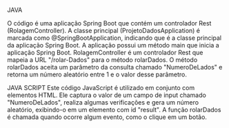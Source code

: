JAVA

O código é uma aplicação Spring Boot que contém um controlador Rest (RolagemController).
 A classe principal (ProjetoDadosApplication) é marcada como @SpringBootApplication, indicando que é a classe principal da aplicação Spring Boot.
 A aplicação possui um método main que inicia a aplicação Spring Boot. 
RolagemController é um controlador Rest que mapeia a URL "/rolar-Dados" para o método rolarDados.
 O método rolarDados aceita um parâmetro da consulta chamado "NumeroDeLados" e retorna um número aleatório entre 1 e o valor desse parâmetro.


JAVA SCRIPT
Este código JavaScript é utilizado em conjunto com elementos HTML. Ele captura o valor de um campo de input chamado "NumeroDeLados", realiza algumas verificações e gera um número aleatório, exibindo-o em um elemento com id "result". A função rolarDados é chamada quando ocorre algum evento, como o clique em um botão.
